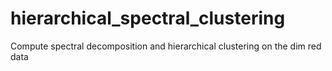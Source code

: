 # hierarchical_spectral_clustering
Compute spectral decomposition and hierarchical clustering on the dim red data
